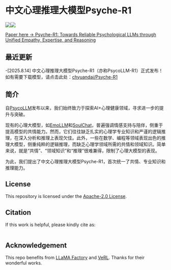 # 中文心理推理大模型Psyche-R1
<a href="./LICENSE"><img src="https://img.shields.io/badge/license-Apache%202-red.svg"></a><img src="https://img.shields.io/badge/python-3.10+-blue.svg" /><a href='https://arxiv.org/pdf/2407.05721'>

Paper here -> [Psyche-R1: Towards Reliable Psychological LLMs through Unified Empathy, Expertise, and Reasoning]()

## 最近更新
-[2025.8.14]  中文心理推理大模型Psyche-R1（亦称PsycoLLM-R1）正式发布！如有需要下载模型，请点击此处：[chyuandai/Psyche-R1](https://huggingface.co/chyuandai/Psyche-R1)

## 简介

自[PsycoLLM](https://github.com/MACLAB-HFUT/PsycoLLM)发布以来，我们始终致力于探索AI+心理健康领域，寻求进一步的提升与突破。

现有的心理大模型，如[EmoLLM](https://github.com/SmartFlowAI/EmoLLM)和[SoulChat](https://github.com/scutcyr/SoulChat)，普遍强调情感支持与陪伴，侧重于提高模型的共情能力。然而，它们往往缺乏扎实的心理学专业知识和严谨的逻辑推理，在深入分析和推理上表现欠佳。此外，一些在数学、编程等领域表现出色的推理大模型，侧重纯粹的逻辑推理，而缺乏心理学领域所需的共情和领域知识。简单来说，就是“共情”、“领域知识”和“推理”很难兼得，限制了心理大模型的表现。

为此，我们提出了中文心理推理大模型Psyche-R1，首次统一了共情、专业知识和推理能力。

## License

This repository is licensed under the [Apache-2.0 License](LICENSE).


## Citation

If this work is helpful, please kindly cite as:

```bibtex
```

## Acknowledgement
This repo benefits from [LLaMA Factory](https://github.com/hiyouga/LLaMA-Factory) and [VeRL](https://github.com/volcengine/verl). Thanks for their wonderful works.
